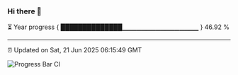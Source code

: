 ### Hi there 👋

⏳ Year progress { ██████████████▁▁▁▁▁▁▁▁▁▁▁▁▁▁▁▁ } 46.92 %

---

⏰ Updated on Sat, 21 Jun 2025 06:15:49 GMT

![Progress Bar CI](https://github.com/Shyam-Makwana/GitHub-Actions-Demo/workflows/Progress%20Bar%20CI/badge.svg)
